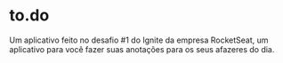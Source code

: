 # to.do
Um aplicativo feito no desafio #1 do Ignite da empresa RocketSeat, um aplicativo para você fazer suas anotações para os seus afazeres do dia.
